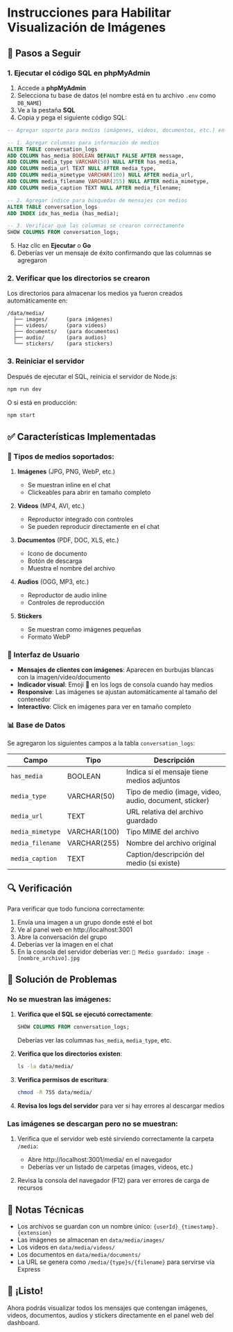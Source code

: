 # Instrucciones para Habilitar Visualización de Imágenes

## 🎯 Pasos a Seguir

### 1. Ejecutar el código SQL en phpMyAdmin

1. Accede a **phpMyAdmin**
2. Selecciona tu base de datos (el nombre está en tu archivo `.env` como `DB_NAME`)
3. Ve a la pestaña **SQL**
4. Copia y pega el siguiente código SQL:

```sql
-- Agregar soporte para medios (imágenes, videos, documentos, etc.) en la tabla conversation_logs

-- 1. Agregar columnas para información de medios
ALTER TABLE conversation_logs
ADD COLUMN has_media BOOLEAN DEFAULT FALSE AFTER message,
ADD COLUMN media_type VARCHAR(50) NULL AFTER has_media,
ADD COLUMN media_url TEXT NULL AFTER media_type,
ADD COLUMN media_mimetype VARCHAR(100) NULL AFTER media_url,
ADD COLUMN media_filename VARCHAR(255) NULL AFTER media_mimetype,
ADD COLUMN media_caption TEXT NULL AFTER media_filename;

-- 2. Agregar índice para búsquedas de mensajes con medios
ALTER TABLE conversation_logs
ADD INDEX idx_has_media (has_media);

-- 3. Verificar que las columnas se crearon correctamente
SHOW COLUMNS FROM conversation_logs;
```

5. Haz clic en **Ejecutar** o **Go**
6. Deberías ver un mensaje de éxito confirmando que las columnas se agregaron

### 2. Verificar que los directorios se crearon

Los directorios para almacenar los medios ya fueron creados automáticamente en:
```
/data/media/
  ├── images/      (para imágenes)
  ├── videos/      (para videos)
  ├── documents/   (para documentos)
  ├── audio/       (para audios)
  └── stickers/    (para stickers)
```

### 3. Reiniciar el servidor

Después de ejecutar el SQL, reinicia el servidor de Node.js:

```bash
npm run dev
```

O si está en producción:

```bash
npm start
```

## ✅ Características Implementadas

### 📎 Tipos de medios soportados:

1. **Imágenes** (JPG, PNG, WebP, etc.)
   - Se muestran inline en el chat
   - Clickeables para abrir en tamaño completo

2. **Videos** (MP4, AVI, etc.)
   - Reproductor integrado con controles
   - Se pueden reproducir directamente en el chat

3. **Documentos** (PDF, DOC, XLS, etc.)
   - Icono de documento
   - Botón de descarga
   - Muestra el nombre del archivo

4. **Audios** (OGG, MP3, etc.)
   - Reproductor de audio inline
   - Controles de reproducción

5. **Stickers**
   - Se muestran como imágenes pequeñas
   - Formato WebP

### 🎨 Interfaz de Usuario

- **Mensajes de clientes con imágenes**: Aparecen en burbujas blancas con la imagen/video/documento
- **Indicador visual**: Emoji 📎 en los logs de consola cuando hay medios
- **Responsive**: Las imágenes se ajustan automáticamente al tamaño del contenedor
- **Interactivo**: Click en imágenes para ver en tamaño completo

### 📊 Base de Datos

Se agregaron los siguientes campos a la tabla `conversation_logs`:

| Campo | Tipo | Descripción |
|-------|------|-------------|
| `has_media` | BOOLEAN | Indica si el mensaje tiene medios adjuntos |
| `media_type` | VARCHAR(50) | Tipo de medio (image, video, audio, document, sticker) |
| `media_url` | TEXT | URL relativa del archivo guardado |
| `media_mimetype` | VARCHAR(100) | Tipo MIME del archivo |
| `media_filename` | VARCHAR(255) | Nombre del archivo original |
| `media_caption` | TEXT | Caption/descripción del medio (si existe) |

## 🔍 Verificación

Para verificar que todo funciona correctamente:

1. Envía una imagen a un grupo donde esté el bot
2. Ve al panel web en http://localhost:3001
3. Abre la conversación del grupo
4. Deberías ver la imagen en el chat
5. En la consola del servidor deberías ver: `📎 Medio guardado: image - [nombre_archivo].jpg`

## 🐛 Solución de Problemas

### No se muestran las imágenes:

1. **Verifica que el SQL se ejecutó correctamente**:
   ```sql
   SHOW COLUMNS FROM conversation_logs;
   ```
   Deberías ver las columnas `has_media`, `media_type`, etc.

2. **Verifica que los directorios existen**:
   ```bash
   ls -la data/media/
   ```

3. **Verifica permisos de escritura**:
   ```bash
   chmod -R 755 data/media/
   ```

4. **Revisa los logs del servidor** para ver si hay errores al descargar medios

### Las imágenes se descargan pero no se muestran:

1. Verifica que el servidor web esté sirviendo correctamente la carpeta `/media`:
   - Abre http://localhost:3001/media/ en el navegador
   - Deberías ver un listado de carpetas (images, videos, etc.)

2. Revisa la consola del navegador (F12) para ver errores de carga de recursos

## 📝 Notas Técnicas

- Los archivos se guardan con un nombre único: `{userId}_{timestamp}.{extension}`
- Las imágenes se almacenan en `data/media/images/`
- Los videos en `data/media/videos/`
- Los documentos en `data/media/documents/`
- La URL se genera como `/media/{type}s/{filename}` para servirse vía Express

## 🎉 ¡Listo!

Ahora podrás visualizar todos los mensajes que contengan imágenes, videos, documentos, audios y stickers directamente en el panel web del dashboard.
